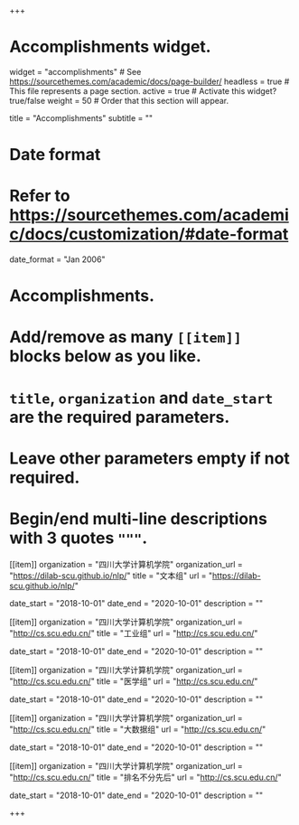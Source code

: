 +++
# Accomplishments widget.
widget = "accomplishments"  # See https://sourcethemes.com/academic/docs/page-builder/
headless = true  # This file represents a page section.
active = true  # Activate this widget? true/false
weight = 50  # Order that this section will appear.

title = "Accomplish&shy;ments"
subtitle = ""

# Date format
#   Refer to https://sourcethemes.com/academic/docs/customization/#date-format
date_format = "Jan 2006"

# Accomplishments.
#   Add/remove as many `[[item]]` blocks below as you like.
#   `title`, `organization` and `date_start` are the required parameters.
#   Leave other parameters empty if not required.
#   Begin/end multi-line descriptions with 3 quotes `"""`.

[[item]]
  organization = "四川大学计算机学院"
  organization_url = "https://dilab-scu.github.io/nlp/"
  title = "文本组"
  url = "https://dilab-scu.github.io/nlp/"

  date_start = "2018-10-01"
  date_end =  "2020-10-01"
  description = ""

[[item]]
  organization = "四川大学计算机学院"
  organization_url = "http://cs.scu.edu.cn/"
  title = "工业组"
  url = "http://cs.scu.edu.cn/"

  date_start = "2018-10-01"
  date_end =  "2020-10-01"
  description = ""

[[item]]
  organization = "四川大学计算机学院"
  organization_url = "http://cs.scu.edu.cn/"
  title = "医学组"
  url = "http://cs.scu.edu.cn/"

  date_start = "2018-10-01"
  date_end =  "2020-10-01"
  description = ""

[[item]]
  organization = "四川大学计算机学院"
  organization_url = "http://cs.scu.edu.cn/"
  title = "大数据组"
  url = "http://cs.scu.edu.cn/"

  date_start = "2018-10-01"
  date_end =  "2020-10-01"
  description = ""

[[item]]
  organization = "四川大学计算机学院"
  organization_url = "http://cs.scu.edu.cn/"
  title = "排名不分先后"
  url = "http://cs.scu.edu.cn/"

  date_start = "2018-10-01"
  date_end =  "2020-10-01"
  description = ""

+++
